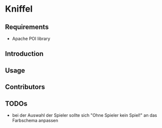 # Kniffel


## Requirements
- Apache POI library

## Introduction

## Usage

## Contributors 

## TODOs

- bei der Auswahl der Spieler sollte sich "Ohne Spieler kein Spiel!" an das Farbschema anpassen

